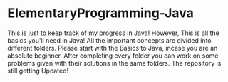 # ElementaryProgramming-Java
 This is just to keep track of my progress in Java!
 However, This is all the basics you'll need in Java!
 All the important concepts are divided into different folders.
 Please start with the Basics to Java, incase you are an absolute beginner.
 After completing every folder you can work on some problems given with their solutions in the same folders.
 The repository is still getting Updated!

